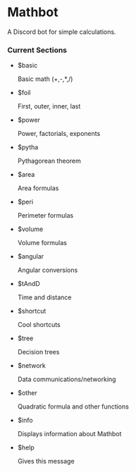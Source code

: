 # Mathbot
A Discord bot for simple calculations.

### Current Sections

- $basic

   Basic math (+,-,*,/)

- $foil

   First, outer, inner, last

- $power

   Power, factorials, exponents

- $pytha

   Pythagorean theorem

- $area

   Area formulas

- $peri

   Perimeter formulas

- $volume

   Volume formulas

- $angular

   Angular conversions

- $tAndD

   Time and distance

- $shortcut

   Cool shortcuts

- $tree

   Decision trees

- $network

   Data communications/networking

- $other

   Quadratic formula and other functions

- $info

   Displays information about Mathbot

- $help

   Gives this message
